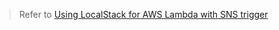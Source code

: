 > Refer to [Using LocalStack for AWS Lambda with SNS trigger](https://www.naiyerasif.com/post/2024/03/03/using-localstack-for-aws-lambda-with-sns-trigger/)